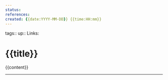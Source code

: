 ```yaml
---
status:
references:
created: {{date:YYYY-MM-DD}} {{time:HH:mm}}
---
```

tags::
up::
Links: 
# {{title}}
{{content}}
___
